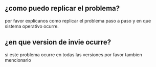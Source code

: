 ## ¿como puedo replicar el problema?
por favor explicanos como replicar el problema paso a paso y en que sistema operativo ocurre.
## ¿en que version de invie ocurre?
si este problema ocurre en todas las versiones por favor tambien mencionarlo
